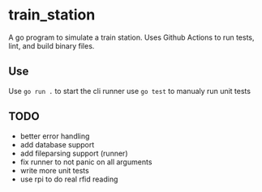 # train_station

A go program to simulate a train station. Uses Github Actions to run tests, lint, and build binary files.

## Use
Use `go run .` to start the cli runner
use `go test` to manualy run unit tests

## TODO
- better error handling
- add database support
- add fileparsing support (runner)
- fix runner to not panic on all arguments
- write more unit tests
- use rpi to do real rfid reading

